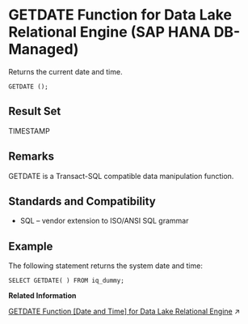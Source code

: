 <!-- loioa9570cefd0aa4bbab7c30441ab636856 -->

# GETDATE Function for Data Lake Relational Engine \(SAP HANA DB-Managed\)

Returns the current date and time.



```
GETDATE ();
```



<a name="loioa9570cefd0aa4bbab7c30441ab636856__section_cdy_jqg_trb"/>

## Result Set

TIMESTAMP



<a name="loioa9570cefd0aa4bbab7c30441ab636856__section_j2k_kqg_trb"/>

## Remarks

GETDATE is a Transact-SQL compatible data manipulation function.



<a name="loioa9570cefd0aa4bbab7c30441ab636856__section_z2x_kqg_trb"/>

## Standards and Compatibility

-   SQL – vendor extension to ISO/ANSI SQL grammar



<a name="loioa9570cefd0aa4bbab7c30441ab636856__section_g5j_lqg_trb"/>

## Example

The following statement returns the system date and time:

```
SELECT GETDATE( ) FROM iq_dummy;
```

**Related Information**  


[GETDATE Function \[Date and Time\] for Data Lake Relational Engine](https://help.sap.com/viewer/19b3964099384f178ad08f2d348232a9/2023_4_QRC/en-US/a553449784f21015aba2a0fc3f4ce78c.html "Returns the current date and time.") :arrow_upper_right:


